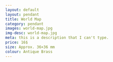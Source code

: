 ```yaml
---
layout: default
layout: pendant
title: World Map
category: pendant
images: world-map.jpg
img-desc: world-map.jpg
meta: this is a description that I can't type.
price: 16$
size: Approx. 36×36 mm
colour: Antique Brass
---
```

